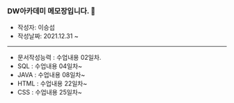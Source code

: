 ### DW아카데미 메모장입니다. :pencil:

- 작성자: 이승섭
- 작성날짜: 2021.12.31 ~
---
- 문서작성능력 : 수업내용 02일차.
- SQL : 수업내용 04일차~
- JAVA : 수업내용 08일차~
- HTML : 수업내용 22일차~
- CSS : 수업내용 25일차~